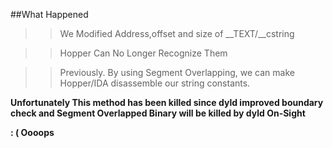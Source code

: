 ##What Happened
>>We Modified Address,offset and size of __TEXT/__cstring

>>Hopper Can No Longer Recognize Them

>>Previously. By using Segment Overlapping, we can make Hopper/IDA disassemble our string constants.

**Unfortunately This method has been killed since dyld improved boundary check and Segment Overlapped Binary will be killed by dyld On-Sight**

**: (  Oooops**